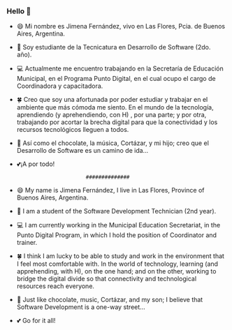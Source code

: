 ### Hello 👋

 -  😄 Mi nombre es Jimena Fernández, vivo en Las Flores, Pcia. de Buenos Aires, Argentina. 
 -  🔭 Soy estudiante de la Tecnicatura en Desarrollo de Software (2do. año). 
 -  💻 Actualmente me encuentro trabajando en la Secretaría de Educación Municipal, en el Programa Punto Digital, en el cual ocupo el cargo de Coordinadora y capacitadora.
 -  🍀 Creo que soy una afortunada por poder estudiar y trabajar en el ambiente que más cómoda me siento. En el mundo de la tecnología, aprendiendo (y aprehendiendo, con H) , por una parte; y por otra, trabajando por acortar la brecha digital para que la conectividad y los recursos tecnológicos lleguen a todos.
 -  🤟 Así como el chocolate, la música, Cortázar, y mi hijo; creo que el Desarrollo de Software es un camino de ida… 
 -  💕¡A por todo!
 
                              ##############
                              
                              
 -  😄 My name is Jimena Fernández, I live in Las Flores, Province of Buenos Aires, Argentina. 
 -  🔭 I am a student of the Software Development Technician (2nd year).
 -  💻 I am currently working in the Municipal Education Secretariat, in the Punto Digital Program, in which I hold the position of Coordinator and trainer.
 -  🍀 I think I am lucky to be able to study and work in the environment that I feel most comfortable with. In the world of technology, learning (and apprehending, with H), on the one hand; and on the other, working to bridge the digital divide so that connectivity and technological resources reach everyone.
 -  🤟 Just like chocolate, music, Cortázar, and my son; I believe that Software Development is a one-way street… 
 -  💕 Go for it all!

 

